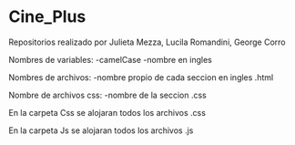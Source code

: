 # Cine_Plus
Repositorios realizado por Julieta Mezza, Lucila Romandini, George Corro

Nombres de variables: 
-camelCase
-nombre en ingles

Nombres de archivos:
-nombre propio de cada seccion en ingles .html

Nombre de archivos css:
-nombre de la seccion .css

En la carpeta Css se alojaran todos los archivos .css

En la carpeta Js se alojaran todos los archivos .js

